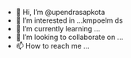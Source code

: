 - 👋 Hi, I’m @upendrasapkota
- 👀 I’m interested in ...kmpoelm
ds
- 🌱 I’m currently learning ...
- 💞️ I’m looking to collaborate on ...
- 📫 How to reach me ...

<!---
upendrasapkota/upendrasapkota is a ✨ special ✨ repository because its `README.md` (this file) appears on your GitHub profile.
You can click the Preview link to take a look at your changes.
--->
